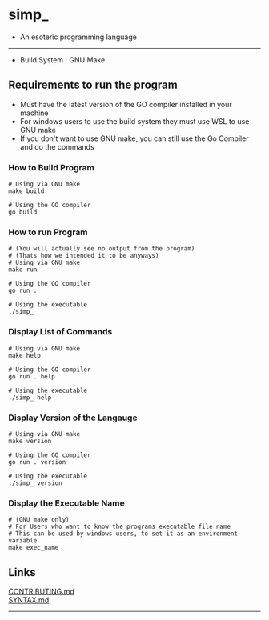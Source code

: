 # simp_ 
- An esoteric programming language

---
- Build System : GNU Make

## Requirements to run the program
- Must have the latest version of the GO compiler installed in your machine
- For windows users to use the build system they must use WSL to use GNU make
- If you don't want to use GNU make, you can still use the Go Compiler and do the commands

### How to Build Program
```
# Using via GNU make
make build

# Using the GO compiler
go build
```

### How to run Program
```
# (You will actually see no output from the program)
# (Thats how we intended it to be anyways)
# Using via GNU make
make run

# Using the GO compiler
go run .

# Using the executable
./simp_
```

### Display List of Commands
```
# Using via GNU make
make help

# Using the GO compiler
go run . help

# Using the executable
./simp_ help
```

### Display Version of the Langauge
```
# Using via GNU make
make version

# Using the GO compiler
go run . version

# Using the executable 
./simp_ version
```

### Display the Executable Name
```
# (GNU make only)
# For Users who want to know the programs executable file name 
# This can be used by windows users, to set it as an environment variable
make exec_name
```
## Links
[CONTRIBUTING.md](https://github.com/KisuraWSP/simp_/blob/main/CONTRIBUTING.md)<br>
[SYNTAX.md](https://github.com/KisuraWSP/simp_/blob/main/SYNTAX.md)

---
